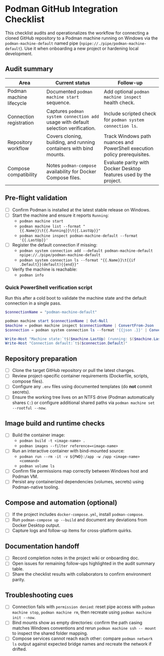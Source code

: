 # Podman GitHub Integration Checklist

This checklist audits and operationalizes the workflow for connecting a cloned
GitHub repository to a Podman machine running on Windows via the
`podman-machine-default` named pipe (`npipe://./pipe/podman-machine-default`).
Use it when onboarding a new project or hardening local development.

## Audit summary

| Area | Current status | Follow-up |
| ---- | -------------- | --------- |
| Podman machine lifecycle | Documented `podman machine start` sequence. | Add optional `podman machine inspect` health check. |
| Connection registration | Captures `podman system connection add` usage with default selection verification. | Include scripted check for `podman system connection ls`. |
| Repository workflow | Covers cloning, building, and running containers with bind mounts. | Track Windows path nuances and PowerShell execution policy prerequisites. |
| Compose compatibility | Notes `podman-compose` availability for Docker Compose files. | Evaluate parity with Docker Desktop features used by the project. |

## Pre-flight validation

- [ ] Confirm Podman is installed at the latest stable release on Windows.
- [ ] Start the machine and ensure it reports `Running`:
  - `podman machine start`
  - `podman machine list --format "{{.Name}}\t{{.Running}}\t{{.LastUp}}"`
  - `podman machine inspect podman-machine-default --format '{{.LastUp}}'`
- [ ] Register the default connection if missing:
  - `podman system connection add --default podman-machine-default npipe://./pipe/podman-machine-default`
  - `podman system connection ls --format "{{.Name}}\t{{if .Default}}(default){{end}}"`
- [ ] Verify the machine is reachable:
  - `podman info`

### Quick PowerShell verification script

Run this after a cold boot to validate the machine state and the default
connection in a single pass.

```powershell
$connectionName = "podman-machine-default"

podman machine start $connectionName | Out-Null
$machine = podman machine inspect $connectionName | ConvertFrom-Json
$connection = podman system connection ls --format '{{json .}}' | ConvertFrom-Json | Where-Object { $_.Name -eq $connectionName }

Write-Host "Machine state:`t$($machine.LastUp) (running: $($machine.LastUp -ne $null))"
Write-Host "Connection default:`t$($connection.Default)"
```

## Repository preparation

- [ ] Clone the target GitHub repository or pull the latest changes.
- [ ] Review project-specific container requirements (Dockerfile, scripts, compose files).
- [ ] Configure any `.env` files using documented templates (do **not** commit secrets).
- [ ] Ensure the working tree lives on an NTFS drive (Podman automatically shares `C:`) or configure additional shared paths via `podman machine set --rootful --now`.

## Image build and runtime checks

- [ ] Build the container image:
  - `podman build -t <image-name> .`
  - `podman images --filter reference=<image-name>`
- [ ] Run an interactive container with bind-mounted source:
  - `podman run --rm -it -v ${PWD}:/app -w /app <image-name> <command>`
  - `podman volume ls`
- [ ] Confirm file permissions map correctly between Windows host and Podman VM.
- [ ] Persist any containerized dependencies (volumes, secrets) using Podman-native tooling.

## Compose and automation (optional)

- [ ] If the project includes `docker-compose.yml`, install `podman-compose`.
- [ ] Run `podman-compose up --build` and document any deviations from Docker Desktop output.
- [ ] Capture logs and follow-up items for cross-platform quirks.

## Documentation handoff

- [ ] Record completion notes in the project wiki or onboarding doc.
- [ ] Open issues for remaining follow-ups highlighted in the audit summary table.
- [ ] Share the checklist results with collaborators to confirm environment parity.

## Troubleshooting cues

- [ ] Connection fails with `permission denied`: reset pipe access with `podman machine stop`, `podman machine rm`, then recreate using `podman machine init --now`.
- [ ] Bind mounts show as empty directories: confirm the path casing matches Windows conventions and rerun `podman machine ssh -- mount` to inspect the shared folder mapping.
- [ ] Compose services cannot reach each other: compare `podman network ls` output against expected bridge names and recreate the network if drifted.
